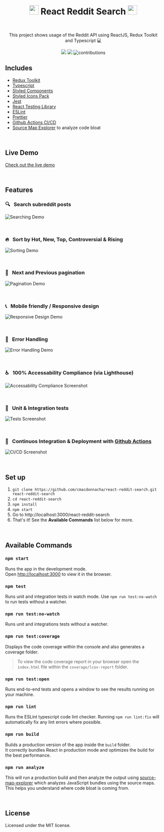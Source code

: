 <h1 align="center">  
  <a>
    <img src="src/assets/reddit-alien.webp" height="30px"/>
  </a> 
  React Reddit Search 
   <a>
    <img src="src/assets/reddit-alien.webp" height="30px"/>
  </a>
  </h1>

<br>

<p align="center">This project shows usage of the Reddit API using ReactJS, Redux Toolkit and Typescript 💻</p>

<p align="center">
  <a>
    <img src="https://github.com/cmacdonnacha/react-reddit-search/workflows/Continuous%20Integration/badge.svg" />
  </a>
  <a>
    <img src="https://img.shields.io/david/cmacdonnacha/react-reddit-search.svg" />
  </a>
  <a>
    <img src="https://img.shields.io/badge/License-MIT-blue.svg" alt="contributions" />
  </a>
</p>

## Includes

- [Redux Toolkit][redux-toolkit]
- [Typescript][typescript]
- [Styled Components][styled-components]
- [Styled Icons Pack][styled-icons]
- [Jest][jest]
- [React Testing Library][react-testing-library]
- [ESLint][eslint]
- [Prettier][prettier]
- [Github Actions CI/CD][github-actions]
- [Source Map Explorer][source-map-explorer] to analyze code bloat

&nbsp;

## Live Demo

[Check out the live demo](https://cmacdonnacha.github.io/react-reddit-search/)

&nbsp;

## Features

<h3>🔍 &nbsp; Search subreddit posts</h3>

![Searching Demo](src/assets/demo-videos/searching.gif)

</br><h3>🔥 &nbsp; Sort by Hot, New, Top, Controversial & Rising</h3>

![Sorting Demo](src/assets/demo-videos/sorting.gif)

</br><h3>📃 &nbsp; Next and Previous pagination</h3>

![Pagination Demo](src/assets/demo-videos/pagination.gif)

</br><h3>📞 &nbsp; Mobile friendly / Responsive design</h3>

![Responsive Design Demo](src/assets/demo-videos/responsive.gif)

</br><h3>🔨 &nbsp; Error Handling</h3>

![Error Handling Demo](src/assets/demo-videos/error-handling.gif)

</br><h3>♿ &nbsp; 100% Accessability Compliance (via Lighthouse)</h3>

![Accessability Compliance Screenshot](https://i.imgur.com/etZAxj8.png)

</br><h3>🧪 &nbsp; Unit & Integration tests</h3>

![Tests Screenshot](https://i.imgur.com/9EOsTzc.png)

</br><h3>🚢 &nbsp; Continuos Integration & Deployment with [Github Actions][github-actions]</h3>

![CI/CD Screenshot](https://i.imgur.com/FGC93YO.png)

&nbsp;

## Set up

1. `git clone https://github.com/cmacdonnacha/react-reddit-search.git react-reddit-search`
2. `cd react-reddit-search`
3. `npm install`
4. `npm start`
5. Go to http://localhost:3000/react-reddit-search
6. That's it! See the **Available Commands** list below for more.

&nbsp;

## Available Commands

### `npm start`

Runs the app in the development mode.<br />
Open [http://localhost:3000](http://localhost:3000) to view it in the browser.

### `npm test`

Runs unit and integration tests in watch mode. Use `npm run test:no-watch` to run tests without a watcher.<br />

### `npm run test:no-watch`

Runs unit and integrations tests without a watcher.

### `npm run test:coverage`

Displays the code coverage within the console and also generates a coverage folder.

> To view the code coverage report in your browser open the `index.html` file within the `coverage/lcov-report` folder.

### `npm run test:open`

Runs end-to-end tests and opens a window to see the results running on your machine.

### `npm run lint`

Runs the ESLint typescript code lint checker. Running `npm run lint:fix` will automatically fix any lint errors where possible.

### `npm run build`

Builds a production version of the app inside the `build` folder.<br />
It correctly bundles React in production mode and optimizes the build for the best performance.

### `npm run analyze`

This will run a production build and then analyze the output using [source-map-explorer] which analyzes JavaScript bundles using the source maps. This helps you understand where code bloat is coming from.

&nbsp;

## License

Licensed under the MIT license.

&nbsp;

<!-- prettier-ignore-start -->
[npm]: https://www.npmjs.com/
[node]: https://nodejs.org
[continuous-integration-badge]: https://github.com/cmacdonnacha/react-reddit-search/workflows/Continuous%20Integration/badge.svg
[dependencies-badge]: https://img.shields.io/david/cmacdonnacha/react-reddit-search.svg
[package]: https://www.npmjs.com/package/cra-template-ideal-starter
[typescript]: https://github.com/microsoft/TypeScript
[redux-toolkit]: https://github.com/reduxjs/redux-toolkit
[jest]: https://jestjs.io/
[react-testing-library]: https://testing-library.com/docs/react-testing-library/intro
[cypress]: https://www.cypress.io/
[cra]: https://github.com/facebook/create-react-app
[source-map-explorer]: https://www.npmjs.com/package/source-map-explorer
[axios]: https://github.com/axios/axios
[eslint]: https://eslint.org/
[prettier]: https://prettier.io/docs/en/index.html
[github-actions]: https://github.com/cmacdonnacha/react-reddit-search/actions
[styled-icons]: https://styled-icons.js.org/
[styled-components]: https://styled-components.com/
<!-- prettier-ignore-end -->

